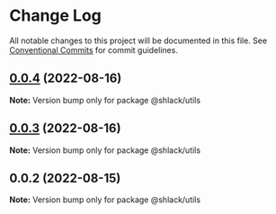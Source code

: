 # Change Log

All notable changes to this project will be documented in this file.
See [Conventional Commits](https://conventionalcommits.org) for commit guidelines.

## [0.0.4](https://github.com/zhentian-wan/ts-monorepo/compare/v0.0.3...v0.0.4) (2022-08-16)

**Note:** Version bump only for package @shlack/utils





## [0.0.3](https://github.com/zhentian-wan/ts-monorepo/compare/v0.0.2...v0.0.3) (2022-08-16)

**Note:** Version bump only for package @shlack/utils





## 0.0.2 (2022-08-15)

**Note:** Version bump only for package @shlack/utils
